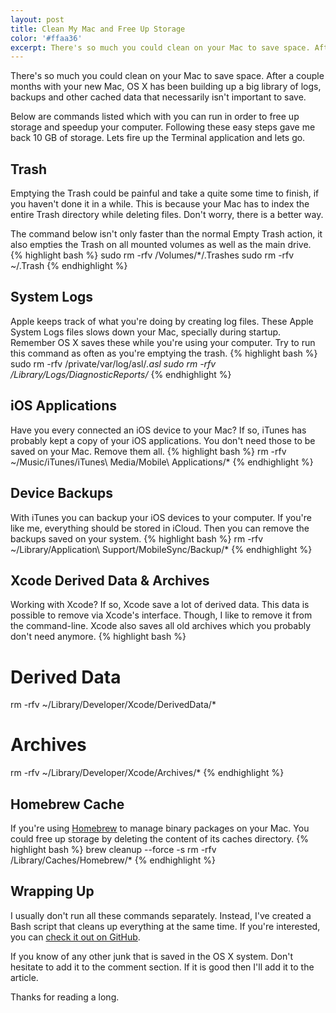 ```yaml
---
layout: post
title: Clean My Mac and Free Up Storage
color: '#ffaa36'
excerpt: There's so much you could clean on your Mac to save space. After a couple months with your new Mac, OS X has been building up a big library of logs, backups and other cached data that necessarily isn't important to save.
---
```


There's so much you could clean on your Mac to save space. After a couple months with your new Mac, OS X has been building up a big library of logs, backups and other cached data that necessarily isn't important to save.

Below are commands listed which with you can run in order to free up storage and speedup your computer. Following these easy steps gave me back 10 GB of storage. Lets fire up the Terminal application and lets go.

## Trash
Emptying the Trash could be painful and take a quite some time to finish, if you haven't done it in a while. This is because your Mac has to index the entire Trash directory while deleting files. Don't worry, there is a better way.

The command below isn't only faster than the normal Empty Trash action, it also empties the Trash on all mounted volumes as well as the main drive.
{% highlight bash %} 
sudo rm -rfv /Volumes/*/.Trashes
sudo rm -rfv ~/.Trash
{% endhighlight %}
 
## System Logs
Apple keeps track of what you're doing by creating log files. These Apple System Logs files slows down your Mac, specially during startup. Remember OS X saves these while you're using your computer. Try to run this command as often as you're emptying the trash.
{% highlight bash %} 
sudo rm -rfv /private/var/log/asl/*.asl
sudo rm -rfv /Library/Logs/DiagnosticReports/*
{% endhighlight %}
 
## iOS Applications
Have you every connected an iOS device to your Mac? If so, iTunes has probably kept a copy of your iOS applications. You don't need those to be saved on your Mac. Remove them all.
{% highlight bash %} 
rm -rfv ~/Music/iTunes/iTunes\ Media/Mobile\ Applications/*
{% endhighlight %}

## Device Backups
With iTunes you can backup your iOS devices to your computer. If you're like me, everything should be stored in iCloud. Then you can remove the backups saved on your system.
{% highlight bash %} 
rm -rfv ~/Library/Application\ Support/MobileSync/Backup/*
{% endhighlight %}
 
## Xcode Derived Data & Archives
Working with Xcode? If so, Xcode save a lot of derived data. This data is possible to remove via Xcode's interface. Though, I like to remove it from the command-line. Xcode also saves all old archives which you probably don't need anymore.
{% highlight bash %} 
# Derived Data
rm -rfv ~/Library/Developer/Xcode/DerivedData/*

# Archives
rm -rfv ~/Library/Developer/Xcode/Archives/*
{% endhighlight %}

## Homebrew Cache
If you're using [Homebrew](http://brew.sh/) to manage binary packages on your Mac. You could free up storage by deleting the content of its caches directory.
{% highlight bash %} 
brew cleanup --force -s
rm -rfv /Library/Caches/Homebrew/*
{% endhighlight %}

## Wrapping Up
I usually don't run all these commands separately. Instead, I've created a Bash script that cleans up everything at the same time. If you're interested, you can [check it out on GitHub](https://github.com/vinkla/dotfiles/blob/master/bin/cleanup).

If you know of any other junk that is saved in the OS X system. Don't hesitate to add it to the comment section. If it is good then I'll add it to the article.

Thanks for reading a long.


